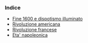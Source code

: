 ### Indice

- [Fine 1600 e dispotismo illuminato](./fine%201600%20e%20dispotismo%20illuminato.md)
- [Rivoluzione americana](./Rivoluzione%20americana.md)
- [Rivoluzione francese](./Rivoluzione%20francese.md)
- [Eta' napoleonica](./Eta'%20napoleonica.md)